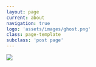```yaml
---
layout: page
current: about
navigation: true
logo: 'assets/images/ghost.png'
class: page-template
subclass: 'post page'
---
```


<div class="about_me">
	<img src="/thgus900.github.io/assets/images/sh_about.ljpg">
</div>


<style>
.about_me{
	width:100%;
	height:100%;
}
</style>